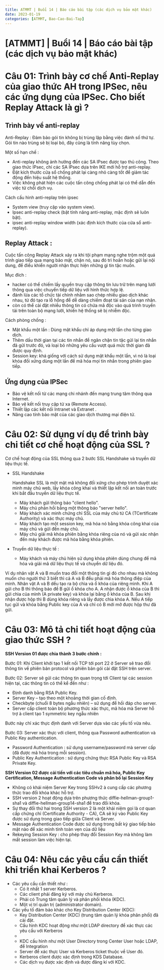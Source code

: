 ```yaml
---
title: ATMMT | Buổi 14 | Báo cáo bài tập (các dịch vụ bảo mật khác)
date: 2023-01-19 
categories: [ATMMT, Bao-Cao-Bai-Tap]
---
```



# [ATMMT] | Buổi 14 | Báo cáo bài tập (các dịch vụ bảo mật khác)

# Câu 01: Trình bày cơ chế Anti-Replay của giao thức AH trong IPSec, nêu các ứng dụng của IPSec. Cho biết Replay Attack là gì ?

## Trình bày về anti-replay

Anti-Replay : Đảm bảo gói tin không bị trùng lặp bằng việc đánh số thứ tự. Gói tin nào trùng sẽ bị loại bỏ, đây cũng là tính năng tùy chọn.

Một số hạn chế :

- Anti-replay không ảnh hưởng đến các SA IPsec được tạo thủ công. Theo giao thức IPsec, chỉ các SA IPsec dựa trên IKE mới hỗ trợ anti-replay.
- Đặt kích thước cửa sổ chống phát lại càng nhỏ càng tốt để giảm tác động đến hiệu suất hệ thống.
- Việc không phát hiện các cuộc tấn công chống phát lại có thể dẫn đến việc từ chối dịch vụ.

Cách cấu hình anti-replay trên ipsec

- System view (truy cập vào system view).
- Ipsec anti-replay check (bật tính năng anti-replay, mặc định sẽ luôn bật).
- ipsec anti-replay window width (xác định kích thước của cửa sổ anti-replay).

## Replay Attack :

Cuộc tấn công Replay Attack xảy ra khi tội phạm mạng nghe trộm một quá trình giao tiếp qua mạng bảo mật, chặn nó, sau đó trì hoãn hoặc gửi lại nội dung, để điều khiển người nhận thực hiện những gì tin tặc muốn.

Mục đích :

- hacker có thể chiếm lấy quyền truy cập thông tin lưu trữ trên mạng lưới thông qua việc chuyển tiếp dữ liệu với hình thức hợp lệ.
- đánh lừa các tổ chức tài chính nhằm sao chép nhiều giao dịch khác nhau, từ đó tạo ra lỗ hổng để dễ dàng chiếm đoạt tài sản của nạn nhân.
- còn có thể cài đặt nhiều thông tin có chứa mã độc vào quá trình truyền tải trên toàn bộ mạng lưới, khiến hệ thống sẽ bị nhiễm độc.

Cách phòng chống :

- Mật khẩu một lần : Dùng mật khẩu chỉ áp dụng một lần cho từng giao dịch.
- Thêm dấu thời gian tại các tin nhắn để ngăn chặn tin tặc gửi lại tin nhắn đã gửi trước đó, và loại bỏ những yêu cầu vượt quá mức thời gian đã được quy định.
- Session key: khá giống với cách sử dụng mật khẩu một lần, vì nó là loại khóa đối xứng dùng một lần để mã hóa mọi tin nhắn trong phiên giao tiếp.

## Ứng dụng của IPSec

- Bảo vệ kết nối từ các mạng chi nhánh đến mạng trung tâm thông qua Internet.
- Bảo vệ kết nối truy cập từ xa (Remote Access).
- Thiết lập các kết nối Intranet và Extranet .
- Nâng cao tính bảo mật của các giao dịch thương mại điện tử.

# Câu 02: Sử dụng ví dụ để trình bày chi tiết cơ chế hoạt động của SSL ?

Cơ chế hoạt động của SSL thông qua 2 bước SSL Handshake và truyền dữ liệu thực tế.

- SSL Handshake
    
    Handshake SSL là một mật mã không đối xứng cho phép trình duyệt xác minh máy chủ web, lấy khóa công khai và thiết lập kết nối an toàn trước khi bắt đầu truyền dữ liệu thực tế.
    
    - Máy khách gửi thông báo "client hello".
    - Máy chủ phản hồi bằng một thông báo "server hello".
    - Máy khách xác minh chứng chỉ SSL của máy chủ từ CA (TCertificate Authority) và xác thực máy chủ.
    - Máy khách tạo một session key, mã hóa nó bằng khóa công khai của máy chủ và gửi đến máy chủ.
    - Máy chủ giải mã khóa phiên bằng khóa riêng của nó và gửi xác nhận đến máy khách được mã hóa bằng khóa phiên.
- Truyền dữ liệu thực tế :
    - Máy khách và máy chủ hiện sử dụng khóa phiên dùng chung để mã hóa và giải mã dữ liệu thực tế và chuyển dữ liệu đó.

Ví dụ nhân vật A và B muốn trao đổi một thông tin gì đó cho nhau mà không muốn cho người thứ 3 biết thì cả A và B đều phải mã hóa thông điệp của minh. Nhân vật A và B dều tạo ra bộ chìa và ổ khóa của riêng mình. Khi A gửi cho B thì thông báo để B gửi ổ khóa cho A. A nhận được ổ khóa của B thì gửi chìa của mình (A private key) và khóa lại bằng ổ khóa của B. Sau khi nhận được hộp thì B dùng khóa riêng và lấy được chìa khóa A. Nếu A tiếp tục gửi và khóa bằng Public key của A và chỉ có B mới mở được hộp thư đã gửi.

# Câu 03: Mô tả chi tiết hoạt động của giao thức SSH ?

**SSH Version 01 được chia thành 3 bước chính :**

Bước 01: Khi Client khởi tạo 1 kết nối TCP tới port 22 ở Server sẽ trao đổi thông tin về phiên bản protocol và phiên bản gói cài đặt SSH trên server.

Bước 02: Server sẽ gửi các thông tin quan trọng tới Client tại các session hiện tại, các thông tin có thể kể đến như :

- Định danh bằng RSA Public Key.
- Server Key – tạo theo một khoảng thời gian cố định.
- Checkbyte (chuổi 8 bytes ngẫu nhiên) – sử dụng để hồi đáp cho server.
- Server cấp client toàn bộ phương thức xác thực, mã hóa mà Server hỗ trợ à client tạo 1 symmetric key ngẫu nhiên

Bước này chỉ xác thực định danh với Server dựa vào các yếu tố vừa nêu.

Bước 03: Server xác thực với client, thông qua Password authentication và Public Key authentication.

- Password Authentication : sử dụng username/password mà server cấp (đã được mã hóa trong mỗi session).
- Public Key Authentication : sử dụng chứng thực RSA Public Key và RSA Private Key.

**SSH Version 02 được cải tiến với các tiêu chuẩn mã hóa, Public Key Certification, Message Authentication Code và phân bố lại Session Key**

- Không có khái niệm Server Key trong SSHv2 à cung cấp các phương thức trao đổi khóa khác hỗ trợ.
- SSH version 2 hoạt động dựa trên phương thức diffie-hellman-group1-sha1 và diffie-hellman-group14-sha1 để trao đổi khóa.
- Sự thay đổi thứ hai trong SSH version 2 là một khái niệm gọi là cơ quan cấp chứng chỉ (Certificate Authority - CA), CA sẽ ký vào Public Key được sử dụng trong giao tiếp giữa Client và Server.
- Message Authentication Code được sử dụng trong bất kỳ giao tiếp bảo mật nào để xác minh tính toàn vẹn của dữ liệu
- Rekeying Session Key : cho phép thay đổi Session Key mà không làm mất session làm việc hiện tại.

# Câu 04: Nêu các yêu cầu cần thiết khi triển khai Kerberos ?

- Các yêu cầu cần thiết như :
    - Có ít nhất 1 server Kerberos.
    - Các client phải đăng ký với máy chủ Kerberos.
    - Phải có Trung tâm quản lý và phân phối khóa (KDC).
    - Một vị trí quản trị (administrator domain).
- Các yếu tố đảm bảo khác cho Key Distribution Center (KDC):
    - Key Distribution Center (KDC) (trung tâm quản lý khóa phân phối) đã cài đặt.
    - Cấu hình KDC hoạt động như một LDAP directory để xác thực các yêu cầu với Kerberos
    - 
    - KDC cấu hình như một User Directory trong Center User hoặc LDAP, để Integration
    - Server để xác thực User và Kerberos ticket thuộc về User đó.
    - Kerberos client được xác định trong KDS Database.
    - Các dịch vụ được xác định và được đăng kí với KDC.